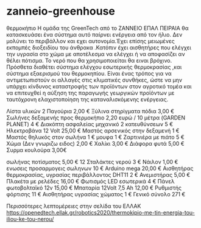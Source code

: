 # zanneio-greenhouse
θερμοκήπιο
Η ομάδα της GreenTech από το ΖΑΝΝΕΙΟ ΕΠΑΛ ΠΕΙΡΑΙΑ θα κατασκευάσει ένα σύστημα  αυτό παίρνει ενέργεια από τον  ήλιο. Δεν μολύνει το περιβάλλον και εχει αυτονομία.Έχει επίσης μειωμένες εκπομπές διοξειδίου του άνθρακα .Κατόπιν έχει αισθητήρες που ελέγχει την υγρασία στο χώμα  με αποτέλεσμα να ελέγχει ή να αποφασίζει αν θέλει πότισμα.
Το νερό που θα χρησιμοποιείται θα ειναι βρόχινο. Πρόσθετα διαθέτει σύστημα ελέγχου εσωτερικής θερμοκρασίας ,και σύστημα εξαερισμού του θερμοκηπίου. Είναι ένας τρόπος για να αντιμετωπιστούν οι αλλαγές στις κλιματικές συνθήκες, ώστε να μην υπάρχει κίνδυνος καταστροφής των προϊόντων στον αγροτικό τομέα και να επιτευχθεί η αύξηση της παραγωγής γεωργικών προϊόντων με ταυτόχρονη ελαχιστοποίηση της καταναλισκόμενης ενέργειας.

Λίστα υλικών
2 Παγούρια                                      2,00  €
Ξύλινα στηρίγματα πόδια                         3,00 €                                                      
Σωλήνες δεξαμενής προς θερμοκήπιο 
 2,20 ευρώ / 10 μέτρα (GARDEN PLANET)            4 €
Διακόπτη ασφαλείας μηχανικό 2 κατευθύνσεων      5 €
Ηλεκτροβάνα 12 Volt                            25,00 €
Μαστός αρσενικός στην δεξαμενή                  1 €
Μαστός θηλυκός στον σωλήνα                      1 €
μουφα                                           1 €
Ζαρτινιέρα  με πιάτο                            5 €
Χώμα (Δεν γνωριζω ειδος)                        2,00 €
Χαλίκι                                          3,00 €
Διάφορα φυτά                                    5,00 € 
Συρμα κουλούρα                                  3,00€

σωλήνας ποτίσματος                             5,00 €
12 Σταλάκτες νερού                               3 €
Νάιλον                                         1,00 €
ενωσεις προσαρμογεις σωληνων                   10 €
            Arduino  mega                     20,00 €
Αισθητήρας θερμοκρασίας, 
υγρασίας περιβάλλοντος DHT11                   2  €
Ανεμιστήρας                                   5,00 €
            Πλακέτα με ρελέδες                16,00 €
            Φωτισμός LED εσωτερικά            4 €
Πάνελ φωτοβολταϊκό 12v                       15,00 €
Μπαταρία 12Volt  7,5 Ah                      12,00 €
Ρυθμιστής φόρτισης                            11 €
Αισθητήρας υγρασίας χώματος                   1 €
                 Γενικό σύνολο              271 €
                 
                 
 Περισσότερες λεπτομέρειες στην σελίδα του ΕΛΛΑΚ
 https://openedtech.ellak.gr/robotics2020/thermokipio-me-tin-energia-tou-iliou-ke-tou-nerou/

